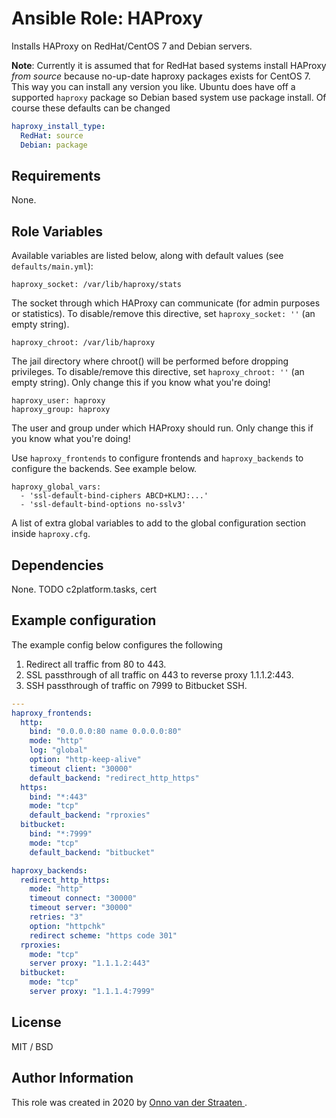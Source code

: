 # Ansible Role: HAProxy

Installs HAProxy on RedHat/CentOS 7 and Debian servers.

**Note**: Currently it is assumed that for RedHat based systems install HAProxy _from source_ because no-up-date haproxy packages exists for CentOS 7. This way you can install any version you like. Ubuntu does have off a supported `haproxy` package so Debian based system use package install. Of course these defaults can be changed

```yaml
haproxy_install_type:
  RedHat: source
  Debian: package
```

## Requirements

None.

## Role Variables

Available variables are listed below, along with default values (see `defaults/main.yml`):

    haproxy_socket: /var/lib/haproxy/stats

The socket through which HAProxy can communicate (for admin purposes or statistics). To disable/remove this directive, set `haproxy_socket: ''` (an empty string).

    haproxy_chroot: /var/lib/haproxy

The jail directory where chroot() will be performed before dropping privileges. To disable/remove this directive, set `haproxy_chroot: ''` (an empty string). Only change this if you know what you're doing!

    haproxy_user: haproxy
    haproxy_group: haproxy

The user and group under which HAProxy should run. Only change this if you know what you're doing!

Use `haproxy_frontends` to configure frontends and `haproxy_backends` to configure the backends. See example below.

    haproxy_global_vars:
      - 'ssl-default-bind-ciphers ABCD+KLMJ:...'
      - 'ssl-default-bind-options no-sslv3'

A list of extra global variables to add to the global configuration section inside `haproxy.cfg`.

## Dependencies

None. TODO c2platform.tasks, cert

## Example configuration

The example config below configures the following
1. Redirect all traffic from 80 to 443.
2. SSL passthrough of all traffic on 443 to reverse proxy 1.1.1.2:443.
3. SSH passthrough of traffic on 7999 to Bitbucket SSH.

```yaml
---
haproxy_frontends:
  http:
    bind: "0.0.0.0:80 name 0.0.0.0:80"
    mode: "http"
    log: "global"
    option: "http-keep-alive"
    timeout client: "30000"
    default_backend: "redirect_http_https"
  https:
    bind: "*:443"
    mode: "tcp"
    default_backend: "rproxies"
  bitbucket:
    bind: "*:7999"
    mode: "tcp"
    default_backend: "bitbucket"

haproxy_backends:
  redirect_http_https:
    mode: "http"
    timeout connect: "30000"
    timeout server: "30000"
    retries: "3"
    option: "httpchk"
    redirect scheme: "https code 301"
  rproxies:
    mode: "tcp"
    server proxy: "1.1.1.2:443"
  bitbucket:
    mode: "tcp"
    server proxy: "1.1.1.4:7999"
```

## License

MIT / BSD

## Author Information

This role was created in 2020 by [Onno van der Straaten ](https://www.onknows.com/).
